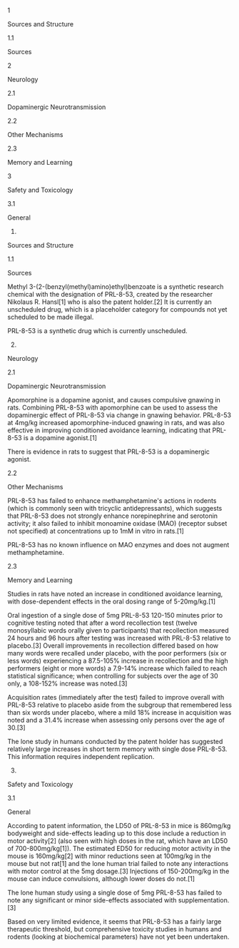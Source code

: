 1

Sources and Structure

1.1

Sources

2

Neurology

2.1

Dopaminergic Neurotransmission

2.2

Other Mechanisms

2.3

Memory and Learning

3

Safety and Toxicology

3.1

General

1.

Sources and Structure

1.1

Sources

Methyl 3-(2-(benzyl(methyl)amino)ethyl)benzoate is a synthetic research chemical with the designation of PRL-8-53, created by the researcher Nikolaus R. Hansl[1] who is also the patent holder.[2] It is currently an unscheduled drug, which is a placeholder category for compounds not yet scheduled to be made illegal.


PRL-8-53 is a synthetic drug which is currently unscheduled.


2.

Neurology

2.1

Dopaminergic Neurotransmission

Apomorphine is a dopamine agonist, and causes compulsive gnawing in rats. Combining PRL-8-53 with apomorphine can be used to assess the dopaminergic effect of PRL-8-53 via change in gnawing behavior. PRL-8-53 at 4mg/kg increased apomorphine-induced gnawing in rats, and was also effective in improving conditioned avoidance learning, indicating that PRL-8-53 is a dopamine agonist.[1]


There is evidence in rats to suggest that PRL-8-53 is a dopaminergic agonist.


2.2

Other Mechanisms

PRL-8-53 has failed to enhance methamphetamine's actions in rodents (which is commonly seen with tricyclic antidepressants), which suggests that PRL-8-53 does not strongly enhance norepinephrine and serotonin activity; it also failed to inhibit monoamine oxidase (MAO) (receptor subset not specified) at concentrations up to 1mM in vitro in rats.[1]


PRL-8-53 has no known influence on MAO enzymes and does not augment methamphetamine.


2.3

Memory and Learning

Studies in rats have noted an increase in conditioned avoidance learning, with dose-dependent effects in the oral dosing range of 5-20mg/kg.[1]

Oral ingestion of a single dose of 5mg PRL-8-53 120-150 minutes prior to cognitive testing noted that after a word recollection test (twelve monosyllabic words orally given to participants) that recollection measured 24 hours and 96 hours after testing was increased with PRL-8-53 relative to placebo.[3] Overall improvements in recollection differed based on how many words were recalled under placebo, with the poor performers (six or less words) experiencing a 87.5-105% increase in recollection and the high performers (eight or more words) a 7.9-14% increase which failed to reach statistical significance; when controlling for subjects over the age of 30 only, a 108-152% increase was noted.[3]

Acquisition rates (immediately after the test) failed to improve overall with PRL-8-53 relative to placebo aside from the subgroup that remembered less than six words under placebo, where a mild 18% increase in acquisition was noted and a 31.4% increase when assessing only persons over the age of 30.[3]


The lone study in humans conducted by the patent holder has suggested relatively large increases in short term memory with single dose PRL-8-53. This information requires independent replication.


3.

Safety and Toxicology

3.1

General

According to patent information, the LD50 of PRL-8-53 in mice is 860mg/kg bodyweight and side-effects leading up to this dose include a reduction in motor activity[2] (also seen with high doses in the rat, which have an LD50 of 700-800mg/kg[1]). The estimated ED50 for reducing motor activity in the mouse is 160mg/kg[2] with minor reductions seen at 100mg/kg in the mouse but not rat[1] and the lone human trial failed to note any interactions with motor control at the 5mg dosage.[3] Injections of 150-200mg/kg in the mouse can induce convulsions, although lower doses do not.[1]

The lone human study using a single dose of 5mg PRL-8-53 has failed to note any significant or minor side-effects associated with supplementation.[3]


Based on very limited evidence, it seems that PRL-8-53 has a fairly large therapeutic threshold, but comprehensive toxicity studies in humans and rodents (looking at biochemical parameters) have not yet been undertaken.


